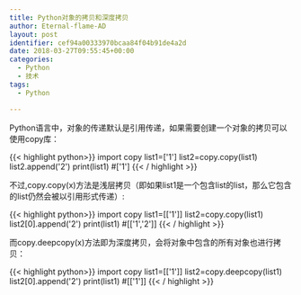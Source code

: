 ```yaml
---
title: Python对象的拷贝和深度拷贝
author: Eternal-flame-AD
layout: post
identifier: cef94a00333970bcaa84f04b91de4a2d
date: 2018-03-27T09:55:45+00:00
categories:
  - Python
  - 技术
tags:
  - Python

---
```

Python语言中，对象的传递默认是引用传递，如果需要创建一个对象的拷贝可以使用copy库：

{{< highlight python>}}
import copy
list1=['1']
list2=copy.copy(list1)
list2.append('2')
print(list1) #['1']
{{< / highlight >}}

不过,copy.copy(x)方法是浅层拷贝（即如果list1是一个包含list的list，那么它包含的list仍然会被以引用形式传递）:

{{< highlight python>}}
import copy
list1=[['1']]
list2=copy.copy(list1)
list2[0].append('2')
print(list1) #[['1','2']]
{{< / highlight >}}

而copy.deepcopy(x)方法即为深度拷贝，会将对象中包含的所有对象也进行拷贝：

{{< highlight python>}}
import copy
list1=[['1']]
list2=copy.deepcopy(list1)
list2[0].append('2')
print(list1) #[['1']]
{{< / highlight >}}
